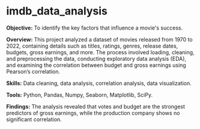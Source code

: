 # imdb_data_analysis

**Objective:** To identify the key factors that influence a movie's success.

**Overview:** This project analyzed a dataset of movies released from 1970 to 2022, containing details such as titles, ratings, genres, release dates, budgets, gross earnings, and more. The process involved loading, cleaning, and preprocessing the data, conducting exploratory data analysis (EDA), and examining the correlation between budget and gross earnings using Pearson’s correlation.

**Skills:** Data cleaning, data analysis, correlation analysis, data visualization.

**Tools:** Python, Pandas, Numpy, Seaborn, Matplotlib, SciPy.

**Findings:** The analysis revealed that votes and budget are the strongest predictors of gross earnings, while the production company shows no significant correlation.